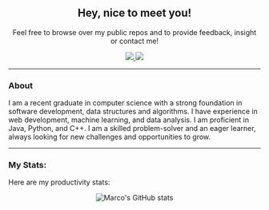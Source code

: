 <div id="header" align="center">

## Hey, nice to meet you!
Feel free to browse over my public repos and to provide feedback, insight or contact me!

<div id="badges">
<a href="http://www.linkedin.com/in/marco-ferraro-1182a1200/">
<img src="https://img.shields.io/badge/LinkedIn-blue?logo=linkedin&logoColor=white&style=for-the-badge"/>
</a>
<a href="mailto:mantofer2000@gmail.com">
<img src="https://img.shields.io/badge/Gmail-D14836?style=for-the-badge&logo=gmail&logoColor=white"/>
</a>
</div>
</div>

---
### About

I am a recent graduate in computer science with a strong foundation in software development, data structures and algorithms. I have experience in web development, machine learning, and data analysis. I am proficient in Java, Python, and C++. I am a skilled problem-solver and an eager learner, always looking for new challenges and opportunities to grow.

---
### My Stats:
Here are my productivity stats:

<div align="center">
  
![Marco's GitHub stats](https://github-readme-stats.vercel.app/api?username=mantofer02&show_icons=true)

</div>
